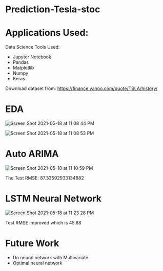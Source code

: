 # Prediction-Tesla-stoc


# Applications Used:

Data Science Tools Used:
- Jupyter Notebook
- Pandas
- Matplotlib
- Numpy
- Keras

Download dataset from: https://finance.yahoo.com/quote/TSLA/history/

# EDA

![Screen Shot 2021-05-18 at 11 08 44 PM](https://user-images.githubusercontent.com/72099238/118755249-2729f680-b82e-11eb-80ec-3ddc92d4c4e9.png)

![Screen Shot 2021-05-18 at 11 08 53 PM](https://user-images.githubusercontent.com/72099238/118755253-28f3ba00-b82e-11eb-9283-9caa413d8873.png)

# Auto ARIMA

![Screen Shot 2021-05-18 at 11 10 59 PM](https://user-images.githubusercontent.com/72099238/118755387-60fafd00-b82e-11eb-8e23-7e85038a885d.png)

The Test RMSE:  87.33592933134882

# LSTM Neural Network

![Screen Shot 2021-05-18 at 11 23 28 PM](https://user-images.githubusercontent.com/72099238/118756232-17abad00-b830-11eb-8455-27ff216d58f4.png)

Test RMSE improved which is 45.88

# Future Work

- Do neural network with Multivariate.
- Optimal neural network
